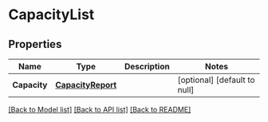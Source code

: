# CapacityList

## Properties
Name | Type | Description | Notes
------------ | ------------- | ------------- | -------------
**Capacity** | [**CapacityReport**](CapacityReport.md) |  | [optional] [default to null]

[[Back to Model list]](../README.md#documentation-for-models) [[Back to API list]](../README.md#documentation-for-api-endpoints) [[Back to README]](../README.md)


